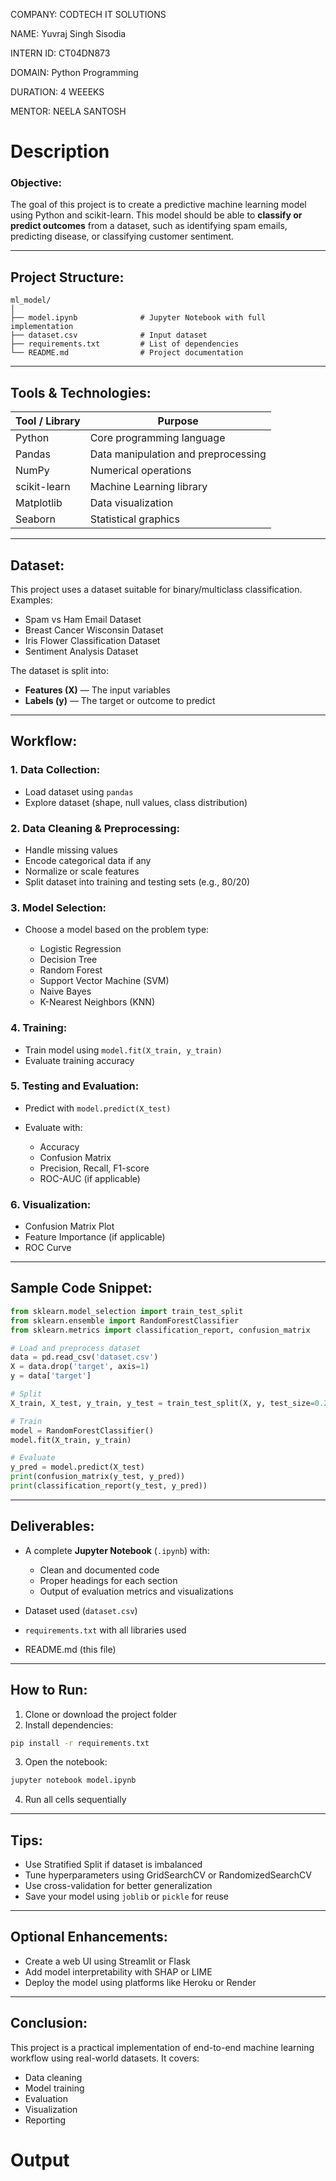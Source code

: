 COMPANY: CODTECH IT SOLUTIONS

NAME: Yuvraj Singh Sisodia

INTERN ID: CT04DN873

DOMAIN: Python Programming

DURATION: 4 WEEEKS

MENTOR: NEELA SANTOSH

# Description

### Objective:

The goal of this project is to create a predictive machine learning model using Python and scikit-learn. This model should be able to **classify or predict outcomes** from a dataset, such as identifying spam emails, predicting disease, or classifying customer sentiment.

---

## Project Structure:

```
ml_model/
│
├── model.ipynb              # Jupyter Notebook with full implementation
├── dataset.csv              # Input dataset
├── requirements.txt         # List of dependencies
└── README.md                # Project documentation
```

---

## Tools & Technologies:

| Tool / Library | Purpose                             |
| -------------- | ----------------------------------- |
| Python         | Core programming language           |
| Pandas         | Data manipulation and preprocessing |
| NumPy          | Numerical operations                |
| scikit-learn   | Machine Learning library            |
| Matplotlib     | Data visualization                  |
| Seaborn        | Statistical graphics                |

---

## Dataset:

This project uses a dataset suitable for binary/multiclass classification. Examples:

* Spam vs Ham Email Dataset
* Breast Cancer Wisconsin Dataset
* Iris Flower Classification Dataset
* Sentiment Analysis Dataset

The dataset is split into:

* **Features (X)** — The input variables
* **Labels (y)** — The target or outcome to predict

---

## Workflow:

### 1. Data Collection:

* Load dataset using `pandas`
* Explore dataset (shape, null values, class distribution)

### 2. Data Cleaning & Preprocessing:

* Handle missing values
* Encode categorical data if any
* Normalize or scale features
* Split dataset into training and testing sets (e.g., 80/20)

### 3. Model Selection:

* Choose a model based on the problem type:

  * Logistic Regression
  * Decision Tree
  * Random Forest
  * Support Vector Machine (SVM)
  * Naive Bayes
  * K-Nearest Neighbors (KNN)

### 4. Training:

* Train model using `model.fit(X_train, y_train)`
* Evaluate training accuracy

### 5. Testing and Evaluation:

* Predict with `model.predict(X_test)`
* Evaluate with:

  * Accuracy
  * Confusion Matrix
  * Precision, Recall, F1-score
  * ROC-AUC (if applicable)

### 6. Visualization:

* Confusion Matrix Plot
* Feature Importance (if applicable)
* ROC Curve

---

## Sample Code Snippet:

```python
from sklearn.model_selection import train_test_split
from sklearn.ensemble import RandomForestClassifier
from sklearn.metrics import classification_report, confusion_matrix

# Load and preprocess dataset
data = pd.read_csv('dataset.csv')
X = data.drop('target', axis=1)
y = data['target']

# Split
X_train, X_test, y_train, y_test = train_test_split(X, y, test_size=0.2, random_state=42)

# Train
model = RandomForestClassifier()
model.fit(X_train, y_train)

# Evaluate
y_pred = model.predict(X_test)
print(confusion_matrix(y_test, y_pred))
print(classification_report(y_test, y_pred))
```

---

## Deliverables:

* A complete **Jupyter Notebook** (`.ipynb`) with:

  * Clean and documented code
  * Proper headings for each section
  * Output of evaluation metrics and visualizations
* Dataset used (`dataset.csv`)
* `requirements.txt` with all libraries used
* README.md (this file)

---

## How to Run:

1. Clone or download the project folder
2. Install dependencies:

```bash
pip install -r requirements.txt
```

3. Open the notebook:

```bash
jupyter notebook model.ipynb
```

4. Run all cells sequentially

---

## Tips:

* Use Stratified Split if dataset is imbalanced
* Tune hyperparameters using GridSearchCV or RandomizedSearchCV
* Use cross-validation for better generalization
* Save your model using `joblib` or `pickle` for reuse

---

## Optional Enhancements:

* Create a web UI using Streamlit or Flask
* Add model interpretability with SHAP or LIME
* Deploy the model using platforms like Heroku or Render

---

## Conclusion:

This project is a practical implementation of end-to-end machine learning workflow using real-world datasets. It covers:

* Data cleaning
* Model training
* Evaluation
* Visualization
* Reporting

# Output
